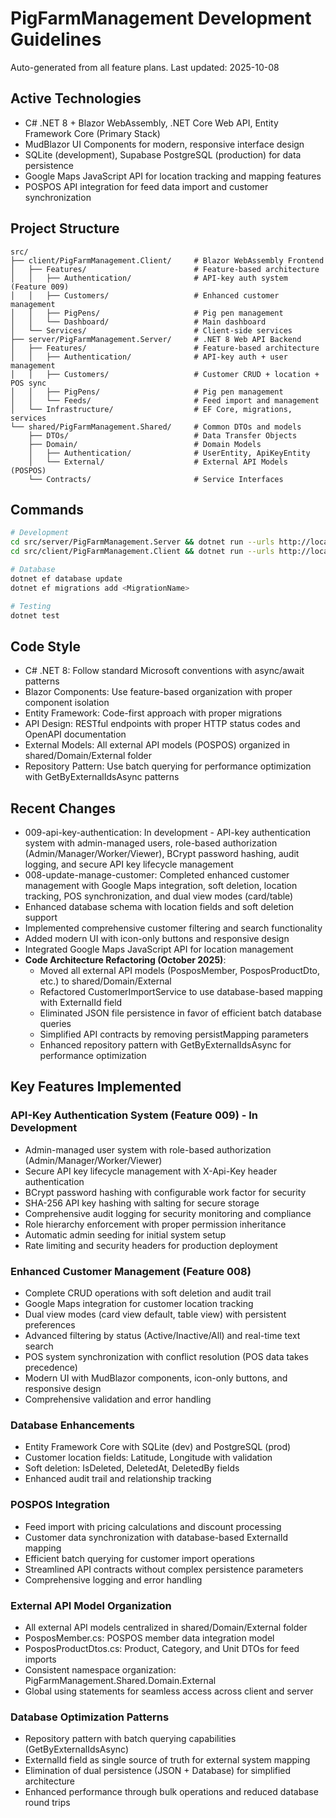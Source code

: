 # PigFarmManagement Development Guidelines

Auto-generated from all feature plans. Last updated: 2025-10-08

## Active Technologies
- C# .NET 8 + Blazor WebAssembly, .NET Core Web API, Entity Framework Core (Primary Stack)
- MudBlazor UI Components for modern, responsive interface design
- SQLite (development), Supabase PostgreSQL (production) for data persistence
- Google Maps JavaScript API for location tracking and mapping features
- POSPOS API integration for feed data import and customer synchronization

## Project Structure
```
src/
├── client/PigFarmManagement.Client/     # Blazor WebAssembly Frontend
│   ├── Features/                        # Feature-based architecture
│   │   ├── Authentication/              # API-key auth system (Feature 009)
│   │   ├── Customers/                   # Enhanced customer management
│   │   ├── PigPens/                     # Pig pen management
│   │   └── Dashboard/                   # Main dashboard
│   └── Services/                        # Client-side services
├── server/PigFarmManagement.Server/     # .NET 8 Web API Backend
│   ├── Features/                        # Feature-based architecture
│   │   ├── Authentication/              # API-key auth + user management
│   │   ├── Customers/                   # Customer CRUD + location + POS sync
│   │   ├── PigPens/                     # Pig pen management
│   │   └── Feeds/                       # Feed import and management
│   └── Infrastructure/                  # EF Core, migrations, services
└── shared/PigFarmManagement.Shared/     # Common DTOs and models
    ├── DTOs/                            # Data Transfer Objects
    ├── Domain/                          # Domain Models
    │   ├── Authentication/              # UserEntity, ApiKeyEntity
    │   └── External/                    # External API Models (POSPOS)
    └── Contracts/                       # Service Interfaces
```

## Commands
```bash
# Development
cd src/server/PigFarmManagement.Server && dotnet run --urls http://localhost:5000
cd src/client/PigFarmManagement.Client && dotnet run --urls http://localhost:7000

# Database
dotnet ef database update
dotnet ef migrations add <MigrationName>

# Testing
dotnet test
```

## Code Style
- C# .NET 8: Follow standard Microsoft conventions with async/await patterns
- Blazor Components: Use feature-based organization with proper component isolation
- Entity Framework: Code-first approach with proper migrations
- API Design: RESTful endpoints with proper HTTP status codes and OpenAPI documentation
- External Models: All external API models (POSPOS) organized in shared/Domain/External folder
- Repository Pattern: Use batch querying for performance optimization with GetByExternalIdsAsync patterns

## Recent Changes
- 009-api-key-authentication: In development - API-key authentication system with admin-managed users, role-based authorization (Admin/Manager/Worker/Viewer), BCrypt password hashing, audit logging, and secure API key lifecycle management
- 008-update-manage-customer: Completed enhanced customer management with Google Maps integration, soft deletion, location tracking, POS synchronization, and dual view modes (card/table)
- Enhanced database schema with location fields and soft deletion support
- Implemented comprehensive customer filtering and search functionality
- Added modern UI with icon-only buttons and responsive design
- Integrated Google Maps JavaScript API for location management
- **Code Architecture Refactoring (October 2025)**: 
  - Moved all external API models (PosposMember, PosposProductDto, etc.) to shared/Domain/External
  - Refactored CustomerImportService to use database-based mapping with ExternalId field
  - Eliminated JSON file persistence in favor of efficient batch database queries
  - Simplified API contracts by removing persistMapping parameters
  - Enhanced repository pattern with GetByExternalIdsAsync for performance optimization

## Key Features Implemented
### API-Key Authentication System (Feature 009) - In Development
- Admin-managed user system with role-based authorization (Admin/Manager/Worker/Viewer)
- Secure API key lifecycle management with X-Api-Key header authentication
- BCrypt password hashing with configurable work factor for security
- SHA-256 API key hashing with salting for secure storage
- Comprehensive audit logging for security monitoring and compliance
- Role hierarchy enforcement with proper permission inheritance
- Automatic admin seeding for initial system setup
- Rate limiting and security headers for production deployment

### Enhanced Customer Management (Feature 008)
- Complete CRUD operations with soft deletion and audit trail
- Google Maps integration for customer location tracking
- Dual view modes (card view default, table view) with persistent preferences
- Advanced filtering by status (Active/Inactive/All) and real-time text search
- POS system synchronization with conflict resolution (POS data takes precedence)
- Modern UI with MudBlazor components, icon-only buttons, and responsive design
- Comprehensive validation and error handling

### Database Enhancements
- Entity Framework Core with SQLite (dev) and PostgreSQL (prod)
- Customer location fields: Latitude, Longitude with validation
- Soft deletion: IsDeleted, DeletedAt, DeletedBy fields
- Enhanced audit trail and relationship tracking

### POSPOS Integration
- Feed import with pricing calculations and discount processing
- Customer data synchronization with database-based ExternalId mapping
- Efficient batch querying for customer import operations
- Streamlined API contracts without complex persistence parameters
- Comprehensive logging and error handling

### External API Model Organization
- All external API models centralized in shared/Domain/External folder
- PosposMember.cs: POSPOS member data integration model
- PosposProductDtos.cs: Product, Category, and Unit DTOs for feed imports
- Consistent namespace organization: PigFarmManagement.Shared.Domain.External
- Global using statements for seamless access across client and server

### Database Optimization Patterns
- Repository pattern with batch querying capabilities (GetByExternalIdsAsync)
- ExternalId field as single source of truth for external system mapping
- Elimination of dual persistence (JSON + Database) for simplified architecture
- Enhanced performance through bulk operations and reduced database round trips

<!-- MANUAL ADDITIONS START -->
<!-- MANUAL ADDITIONS END -->
